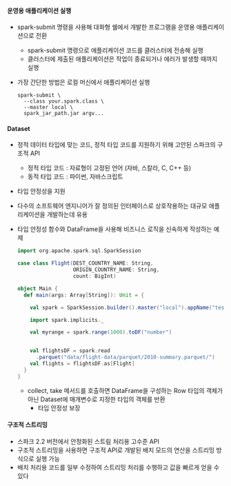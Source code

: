 #### 운영용 애플리케이션 실행

- spark-submit 명령을 사용해 대화형 쉘에서 개발한 프로그램을 운영용 애플리케이션으로 전환

  - spark-submit 명령으로 애플리케이션 코드를 클러스터에 전송해 실행
  - 클러스터에 제출된 애플리케이션은 작업이 종료되거나 에러가 발생할 때까지 실행

- 가장 간단한 방법은 로컬 머신에서 애플리케이션 실행

  ```shell
  spark-submit \
  	--class your.spark.class \
  	--master local \
  	spark_jar_path.jar argv...
  ```

#### Dataset

- 정적 데이터 타입에 맞는 코드, 정적 타입 코드를 지원하기 위해 고안된 스파크의 구조적 API

  - 정적 타입 코드 : 자료형이 고정된 언어 (자바, 스칼라, C, C++ 등)
  - 동적 타입 코드 : 파이썬, 자바스크립트

- 타입 안정성을 지원

- 다수의 소프트웨어 엔지니어가 잘 정의된 인터페이스로 상호작용하는 대규모 애플리케이션을 개발하는데 유용

- 타입 안정성 함수와 DataFrame을 사용해 비즈니스 로직을 신속하게 작성하는 예제

  ```scala
  import org.apache.spark.sql.SparkSession
  
  case class Flight(DEST_COUNTRY_NAME: String,
                    ORIGIN_COUNTRY_NAME: String,
                    count: BigInt)
  
  object Main {
    def main(args: Array[String]): Unit = {
  
      val spark = SparkSession.builder().master("local").appName("test").getOrCreate()
  
      import spark.implicits._
  
      val myrange = spark.range(1000).toDF("number")
  
  
      val flightsDF = spark.read
        .parquet("data/flight-data/parquet/2010-summary.parquet/")
      val flights = flightsDF.as[Flight]
    }
  }
  
  ```

  - collect, take 메서드를 호출하면 DataFrame을 구성하는 Row 타입의 객체가 아닌 Dataset에 매개변수로 지정한 타입의 객체를 반환
    - 타입 안정성 보장

#### 구조적 스트리밍

- 스파크 2.2 버전에서 안정화된 스트림 처리용 고수준 API
- 구조적 스트리밍을 사용하면 구조적 API로 개발된 배치 모드의 연산을 스트리밍 방식으로 실행 가능
- 배치 처리용 코드를 일부 수정하여 스트리밍 처리를 수행하고 값을 빠르게 얻을 수 있다